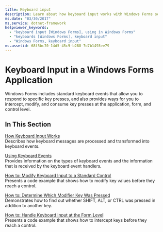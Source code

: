 ```yaml
---
title: Keyboard input
description: Learn about how keyboard input works with Windows Forms so that your application can respond to specific key presses.
ms.date: "03/30/2017"
ms.service: dotnet-framework
helpviewer_keywords: 
  - "keyboard input [Windows Forms], using in Windows Forms"
  - "keyboards [Windows Forms], keyboard input"
  - "Windows Forms, keyboard input"
ms.assetid: 68f5bc70-14d5-45c9-b288-7d7b1493ee79
---
```

# Keyboard Input in a Windows Forms Application

Windows Forms includes standard keyboard events that allow you to respond to specific key presses, and also provides ways for you to intercept, modify, and consume key presses at the application, form, and control level.  
  
## In This Section  

 [How Keyboard Input Works](how-keyboard-input-works.md)  
 Describes how keyboard messages are processed and transformed into keyboard events.  
  
 [Using Keyboard Events](using-keyboard-events.md)  
 Provides information on the types of keyboard events and the information that is received by the keyboard event handlers.  
  
 [How to: Modify Keyboard Input to a Standard Control](how-to-modify-keyboard-input-to-a-standard-control.md)  
 Presents a code example that shows how to modify key values before they reach a control.  
  
 [How to: Determine Which Modifier Key Was Pressed](how-to-determine-which-modifier-key-was-pressed.md)  
 Demonstrates how to find out whether SHIFT, ALT, or CTRL was pressed in addition to another key.  
  
 [How to: Handle Keyboard Input at the Form Level](how-to-handle-keyboard-input-at-the-form-level.md)  
 Presents a code example that shows how to intercept keys before they reach a control.
